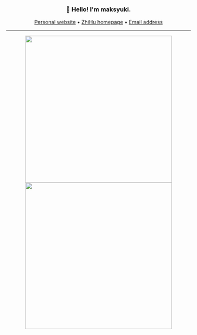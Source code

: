 <h3 align="center">👋 Hello! I'm maksyuki.</h3>

<p align="center">
    <a href="http://maksyuki.com" target="_blank">Personal website</a> •
    <a href="https://www.zhihu.com/people/maksyuki" target="_blank">ZhiHu homepage</a> •
    <a href="mailto:maksyuki@126.com">Email address</a> 
</p>

---

<p align = "center">
    <img src="https://github-readme-stats-sigma-five.vercel.app/api?username=maksyuki&theme=gruvbox&hide_border=true&show_icons=true&count_private=true" width=400>
    <img src="https://github-readme-streak-stats.herokuapp.com?user=maksyuki&theme=gruvbox&hide_border=true" width=400>
</p>
